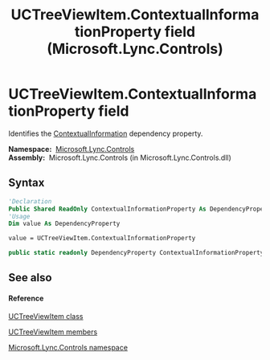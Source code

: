 ﻿---
title: UCTreeViewItem.ContextualInformationProperty field (Microsoft.Lync.Controls)
TOCTitle: ContextualInformationProperty field
ms:assetid: F:Microsoft.Lync.Controls.UCTreeViewItem.ContextualInformationProperty_DI_3_UC_OCS14MrefLyncWPF
ms:mtpsurl: https://msdn.microsoft.com/en-us/library/microsoft.lync.controls.uctreeviewitem.contextualinformationproperty_di_3_uc_ocs14mreflyncwpf(v=office.15)
ms:contentKeyID: 48591156
ms.date: 07/28/2014
mtps_version: v=office.15
f1_keywords:
- Microsoft.Lync.Controls.UCTreeViewItem.ContextualInformationProperty
dev_langs:
- CSharp
- JScript
- VB
- other
---

# UCTreeViewItem.ContextualInformationProperty field

Identifies the [ContextualInformation](uctreeviewitem-contextualinformation-property-microsoft-lync-controls_1.md) dependency property.

**Namespace:**  [Microsoft.Lync.Controls](microsoft-lync-controls-namespace_1.md)  
**Assembly:**  Microsoft.Lync.Controls (in Microsoft.Lync.Controls.dll)

## Syntax

``` vb
'Declaration
Public Shared ReadOnly ContextualInformationProperty As DependencyProperty
'Usage
Dim value As DependencyProperty

value = UCTreeViewItem.ContextualInformationProperty
```

``` csharp
public static readonly DependencyProperty ContextualInformationProperty
```

## See also

#### Reference

[UCTreeViewItem class](uctreeviewitem-class-microsoft-lync-controls_1.md)

[UCTreeViewItem members](uctreeviewitem-members-microsoft-lync-controls_1.md)

[Microsoft.Lync.Controls namespace](microsoft-lync-controls-namespace_1.md)

